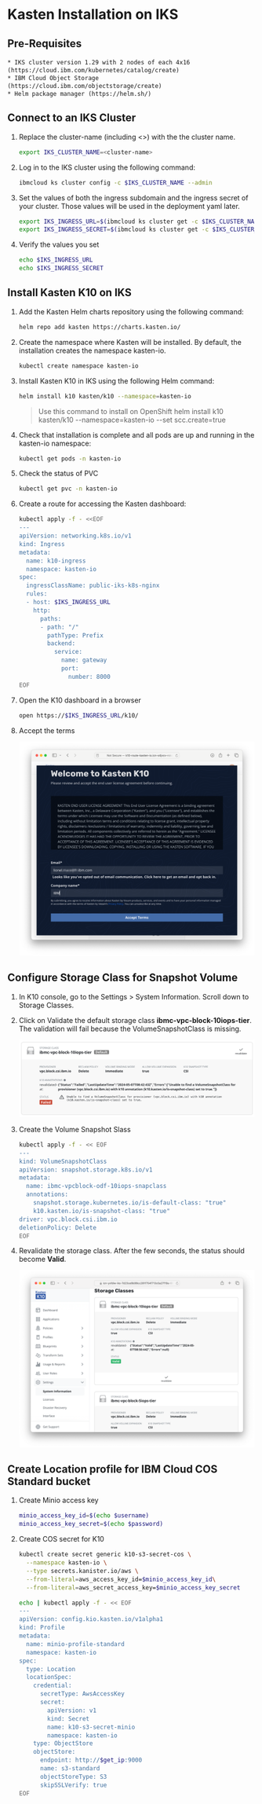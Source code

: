 # Kasten Installation on IKS

## Pre-Requisites

    * IKS cluster version 1.29 with 2 nodes of each 4x16 (https://cloud.ibm.com/kubernetes/catalog/create)
    * IBM Cloud Object Storage (https://cloud.ibm.com/objectstorage/create)
    * Helm package manager (https://helm.sh/)

## Connect to an IKS Cluster

1. Replace the cluster-name (including <>) with the the cluster name.

    ```sh
    export IKS_CLUSTER_NAME=<cluster-name>
    ```

1. Log in to the IKS cluster using the following command:

    ```sh
    ibmcloud ks cluster config -c $IKS_CLUSTER_NAME --admin
    ```

1. Set the values of both the ingress subdomain and the ingress secret of your cluster. Those values will be used in the deployment yaml later.

    ```sh
    export IKS_INGRESS_URL=$(ibmcloud ks cluster get -c $IKS_CLUSTER_NAME | grep "Ingress Subdomain" | awk '{print tolower($3)}')
    export IKS_INGRESS_SECRET=$(ibmcloud ks cluster get -c $IKS_CLUSTER_NAME | grep "Ingress Secret" | awk '{print tolower($3)}')
    ```

1. Verify the values you set

    ```sh
    echo $IKS_INGRESS_URL
    echo $IKS_INGRESS_SECRET
    ```

## Install Kasten K10 on IKS

1. Add the Kasten Helm charts repository using the following command:

    ```sh
    helm repo add kasten https://charts.kasten.io/
    ```

1. Create the namespace where Kasten will be installed. By default, the installation creates the namespace kasten-io.

    ```sh
    kubectl create namespace kasten-io
    ```

1. Install Kasten K10 in IKS using the following Helm command:

    ```sh
    helm install k10 kasten/k10 --namespace=kasten-io
    ```

    > Use this command to install on OpenShift
    > helm install k10 kasten/k10 --namespace=kasten-io --set scc.create=true

1. Check that installation is complete and all pods are up and running in the kasten-io namespace:

    ```sh
    kubectl get pods -n kasten-io
    ```

1. Check the status of PVC

    ```sh
    kubectl get pvc -n kasten-io
    ```

1. Create a route for accessing the Kasten dashboard:

    ```sh
    kubectl apply -f - <<EOF   
    ---
    apiVersion: networking.k8s.io/v1
    kind: Ingress
    metadata:
      name: k10-ingress
      namespace: kasten-io
    spec:
      ingressClassName: public-iks-k8s-nginx
      rules:
      - host: $IKS_INGRESS_URL
        http:
          paths:
          - path: "/"
            pathType: Prefix
            backend:
              service:
                name: gateway
                port:
                  number: 8000
    EOF
    ```

1. Open the K10 dashboard in a browser

    ```sh
    open https://$IKS_INGRESS_URL/k10/
    ```

1. Accept the terms
   
   ![storage classes failed](./images/k10-accept-terms.png)

## Configure Storage Class for Snapshot Volume

1. In K10 console, go to the Settings > System Information. Scroll down to Storage Classes.

1. Click on Validate the default storage class **ibmc-vpc-block-10iops-tier**. The validation will fail because the VolumeSnapshotClass is missing.

    ![storage classes failed](./images/k10-storageclasses-validate.png)
  
1. Create the Volume Snapshot Slass

    ```sh
    kubectl apply -f - << EOF
    ---
    kind: VolumeSnapshotClass
    apiVersion: snapshot.storage.k8s.io/v1
    metadata:
      name: ibmc-vpcblock-odf-10iops-snapclass
      annotations:
        snapshot.storage.kubernetes.io/is-default-class: "true"
        k10.kasten.io/is-snapshot-class: "true"
    driver: vpc.block.csi.ibm.io
    deletionPolicy: Delete
    EOF
    ```

1. Revalidate the storage class. After the few seconds, the status should become **Valid**.

    ![storage classes](./images/k10-storageclasses.png)

## Create Location profile for IBM Cloud COS Standard bucket

1. Create Minio access key

    ```sh
    minio_access_key_id=$(echo $username)
    minio_access_key_secret=$(echo $password)
    ```

1. Create COS secret for K10

    ```sh
    kubectl create secret generic k10-s3-secret-cos \
      --namespace kasten-io \
      --type secrets.kanister.io/aws \
      --from-literal=aws_access_key_id=$minio_access_key_id\
      --from-literal=aws_secret_access_key=$minio_access_key_secret
    ```

    ```sh
    echo | kubectl apply -f - << EOF
    ---
    apiVersion: config.kio.kasten.io/v1alpha1
    kind: Profile
    metadata:
      name: minio-profile-standard
      namespace: kasten-io
    spec:
      type: Location
      locationSpec:
        credential:
          secretType: AwsAccessKey
          secret:
            apiVersion: v1
            kind: Secret
            name: k10-s3-secret-minio
            namespace: kasten-io
        type: ObjectStore
        objectStore:
          endpoint: http://$get_ip:9000
          name: s3-standard
          objectStoreType: S3
          skipSSLVerify: true
    EOF
    ```
